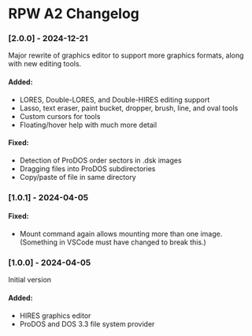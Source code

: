 # RPW A2 Changelog

### [2.0.0] - 2024-12-21

Major rewrite of graphics editor to support more graphics formats, along with new editing tools.

#### Added:
* LORES, Double-LORES, and Double-HIRES editing support
* Lasso, text eraser, paint bucket, dropper, brush, line, and oval tools
* Custom cursors for tools
* Floating/hover help with much more detail

#### Fixed:
* Detection of ProDOS order sectors in .dsk images
* Dragging files into ProDOS subdirectories
* Copy/paste of file in same directory

### [1.0.1] - 2024-04-05

#### Fixed:

* Mount command again allows mounting more than one image.  (Something in VSCode must have changed to break this.)

### [1.0.0] - 2024-04-05

Initial version

#### Added:

* HIRES graphics editor
* ProDOS and DOS 3.3 file system provider
